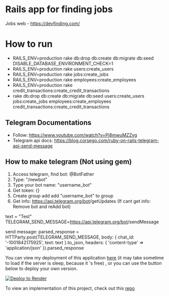 # Rails app for finding jobs 
Jobs web - https://devfinding.com/

# How to run
* RAILS_ENV=production rake db:drop db:create db:migrate db:seed DISABLE_DATABASE_ENVIRONMENT_CHECK=1
* RAILS_ENV=production rake users:create_users
* RAILS_ENV=production rake jobs:create_jobs
* RAILS_ENV=production rake employees:create_employees
* RAILS_ENV=production rake credit_transactions:create_credit_transactions
* rake db:drop db:create db:migrate db:seed users:create_users jobs:create_jobs employees:create_employees credit_transactions:create_credit_transactions

## Telegram Documentations
* Follow: https://www.youtube.com/watch?v=Pj8mwuMZZvg
* Telegram api docs: https://blog.corsego.com/ruby-on-rails-telegram-api-send-message

## How to make telegram (Not using gem)
1. Access telegram, find bot: @BotFather
2. Type: "/newbot"
3. Type your bot name: "username_bot"
4. Get token: {}
5. Create group add add "username_bot" to group
6. Get info: https://api.telegram.org/bot<token>/getUpdates
(If cant get info: Remove bot and reAdd bot)

text = "Test"
TELEGRAM_SEND_MESSAGE=https://api.telegram.org/bot<token>/sendMessage

send message: parsed_response = HTTParty.post(TELEGRAM_SEND_MESSAGE, body: { chat_id: '-1001842175925', text: text }.to_json,
                                                headers: { 'content-type' => 'application/json' }).parsed_response

You can view my deployment of this application [here](https://devfinding.com/) (it may take sometime to load if the server is sleep, because it 's free) , or you can use the button below to deploy your own version.

[![Deploy to Render](https://render.com/images/deploy-to-render-button.svg)](https://render.com/deploy)

To view an implementation of this project, check out this [repo](https://github.com/rubyhcm/jobs)

